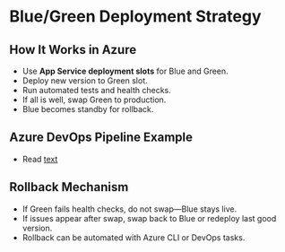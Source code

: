 # Blue/Green Deployment Strategy

## How It Works in Azure
- Use **App Service deployment slots** for Blue and Green.
- Deploy new version to Green slot.
- Run automated tests and health checks.
- If all is well, swap Green to production.
- Blue becomes standby for rollback.

## Azure DevOps Pipeline Example
- Read [text](azure-pipeline-bluegreen.yaml)

## Rollback Mechanism
- If Green fails health checks, do not swap—Blue stays live.
- If issues appear after swap, swap back to Blue or redeploy last good version.
- Rollback can be automated with Azure CLI or DevOps tasks.
